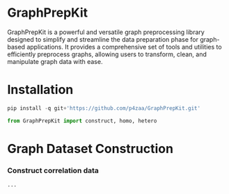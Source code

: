 # GraphPrepKit
GraphPrepKit is a powerful and versatile graph preprocessing library designed to simplify and streamline the data preparation phase for graph-based applications. It provides a comprehensive set of tools and utilities to efficiently preprocess graphs, allowing users to transform, clean, and manipulate graph data with ease.

# Installation
```python
pip install -q git+'https://github.com/p4zaa/GraphPrepKit.git'
```
```python
from GraphPrepKit import construct, homo, hetero
```

# Graph Dataset Construction
  ### Construct correlation data
  ```python
  ...
  ```

